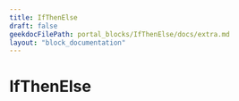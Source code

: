 ```yaml
---
title: IfThenElse
draft: false
geekdocFilePath: portal_blocks/IfThenElse/docs/extra.md
layout: "block_documentation"
---
```

# IfThenElse